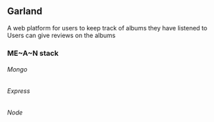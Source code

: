 ## Garland

A web platform for users to keep track of albums they have listened to  
Users can give reviews on the albums


### ME~A~N stack

###### Mongo
###### Express
###### Node

